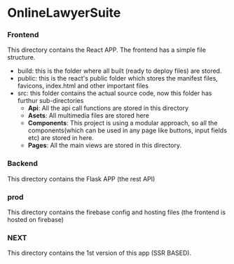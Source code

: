 # OnlineLawyerSuite

### Frontend
  This directory contains the React APP. The frontend has a simple file structure.
  - build: this is the folder where all built (ready to deploy files) are stored.
  - public: this is the react's public folder which stores the manifest files, favicons, index.html and other important files
  - src: this folder contains the actual source code, now this folder has furthur sub-directories
    - **Api**: All the api call functions are stored in this directory
    - **Asets**: All multimedia files are stored here
    - **Components**: This project is using a modular approach, so all the components(which can be used in any page like buttons, input fields etc) are stored in here.
    - **Pages**: All the main views are stored in this directory.

### Backend
This directory contains the Flask APP (the rest API)

### prod
This directory contains the firebase config and hosting files (the frontend is hosted on firebase)

### NEXT
This directory contains the 1st version of this app (SSR BASED).
